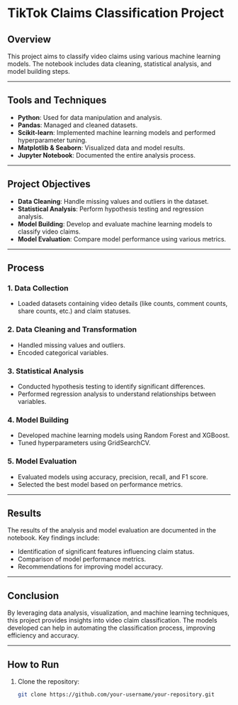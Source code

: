 # TikTok Claims Classification Project

## Overview
This project aims to classify video claims using various machine learning models. The notebook includes data cleaning, statistical analysis, and model building steps.

---

## Tools and Techniques
- **Python**: Used for data manipulation and analysis.
- **Pandas**: Managed and cleaned datasets.
- **Scikit-learn**: Implemented machine learning models and performed hyperparameter tuning.
- **Matplotlib & Seaborn**: Visualized data and model results.
- **Jupyter Notebook**: Documented the entire analysis process.

---

## Project Objectives
- **Data Cleaning**: Handle missing values and outliers in the dataset.
- **Statistical Analysis**: Perform hypothesis testing and regression analysis.
- **Model Building**: Develop and evaluate machine learning models to classify video claims.
- **Model Evaluation**: Compare model performance using various metrics.

---

## Process

### 1. **Data Collection**
   - Loaded datasets containing video details (like counts, comment counts, share counts, etc.) and claim statuses.

### 2. **Data Cleaning and Transformation**
   - Handled missing values and outliers.
   - Encoded categorical variables.

### 3. **Statistical Analysis**
   - Conducted hypothesis testing to identify significant differences.
   - Performed regression analysis to understand relationships between variables.

### 4. **Model Building**
   - Developed machine learning models using Random Forest and XGBoost.
   - Tuned hyperparameters using GridSearchCV.

### 5. **Model Evaluation**
   - Evaluated models using accuracy, precision, recall, and F1 score.
   - Selected the best model based on performance metrics.

---

## Results
The results of the analysis and model evaluation are documented in the notebook. Key findings include:
- Identification of significant features influencing claim status.
- Comparison of model performance metrics.
- Recommendations for improving model accuracy.

---

## Conclusion
By leveraging data analysis, visualization, and machine learning techniques, this project provides insights into video claim classification. The models developed can help in automating the classification process, improving efficiency and accuracy.

---

## How to Run
1. Clone the repository:
   ```sh
   git clone https://github.com/your-username/your-repository.git
